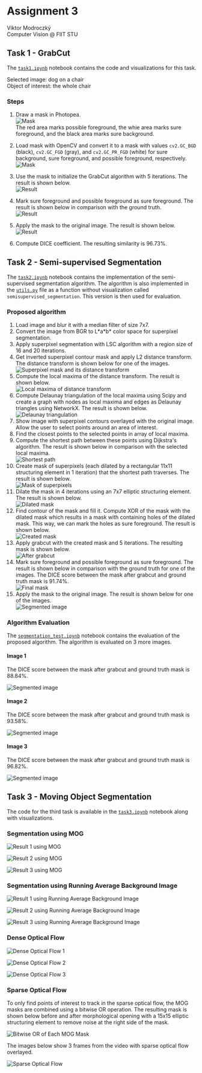 # Assignment 3

Viktor Modroczký\
Computer Vision @ FIIT STU

## Task 1 - GrabCut

The [`task1.ipynb`](task1.ipynb) notebook contains the code and visualizations for this task.

Selected image: dog on a chair\
Object of interest: the whole chair

### Steps

1. Draw a mask in Photopea.\
![Mask](data/mask.png)\
The red area marks possible foreground, the whie area marks sure foreground, and the black area marks sure background.

2. Load mask with OpenCV and convert it to a mask with values `cv2.GC_BGD` (black), `cv2.GC_FGD` (gray), and `cv2.GC_PR_FGD` (white) for sure background, sure foreground, and possible foreground, respectively.\
![Mask](images/my_mask.png)

3. Use the mask to initialize the GrabCut algorithm with 5 iterations. The result is shown below.\
![Result](images/grabcut_mask.png)

4. Mark sure foreground and possible foreground as sure foreground. The result is shown below in comparison with the ground truth.\
![Result](images/final_mask.png)

5. Apply the mask to the original image. The result is shown below.\
![Result](images/segmented.png)

6. Compute DICE coefficient. The resulting similarity is 96.73%.

## Task 2 - Semi-supervised Segmentation

The [`task2.ipynb`](task2.ipynb) notebook contains the implementation of the semi-supervised segmentation algorithm. The algorithm is also implemented in the [`utils.py`](utils.py) file as a function without visualization called `semisupervised_segmentation`. This version is then used for evaluation.

### Proposed algorithm

1. Load image and blur it with a median filter of size 7x7.
2. Convert the image from BGR to L\*a\*b\* color space for superpixel segmentation.
3. Apply superpixel segmentation with LSC algorithm with a region size of 16 and 20 iterations.
4. Get inverted superpixel contour mask and apply L2 distance transform. The distance transform is shown below for one of the images.\
![Superpixel mask and its distance transform](images/superpixels_and_dist_trans.png)
5. Compute the local maxima of the distance transform. The result is shown below.\
![Local maxima of distance transform](images/local_maxima.png)
6. Compute Delaunay triangulation of the local maxima using Scipy and create a graph with nodes as local maxima and edges as Delaunay triangles using NetworkX. The result is shown below.\
![Delaunay triangulation](images/delaunay.png)
7. Show image with superpixel contours overlayed with the original image. Allow the user to select points around an area of interest.
8. Find the closest points to the selected points in array of local maxima.
9. Compute the shortest path between these points using Dijkstra's algorithm. The result is shown below in comparison with the selected local maxima.\
![Shortest path](images/local_maxima_selected_found.png)
10. Create mask of superpixels (each dilated by a rectangular 11x11 structuring element in 1 iteration) that the shortest path traverses. The result is shown below.\
![Mask of superpixels](images/path_superpixels.png)
11. Dilate the mask in 4 iterations using an 7x7 elliptic structuring element. The result is shown below.\
![Dilated mask](images/dilated_mask.png)
12. Find contour of the mask and fill it. Compute XOR of the mask with the dilated mask which results in a mask with containing holes of the dilated mask. This way, we can mark the holes as sure foreground. The result is shown below.\
![Created mask](images/created_mask.png)
13. Apply grabcut with the created mask and 5 iterations. The resulting mask is shown below.\
![After grabcut](images/mask_after_grabcut.png)
14. Mark sure foreground and possible foreground as sure foreground. The result is shown below in comparison with the ground truth for one of the images. The DICE score between the mask after grabcut and ground truth mask is 91.74%.\
![Final mask](images/final_mask_2.png)
15. Apply the mask to the original image. The result is shown below for one of the images.\
![Segmented image](images/segmented_2.png)

### Algorithm Evaluation

The [`segmentation_test.ipynb`](segmentation_test.ipynb) notebook contains the evaluation of the proposed algorithm. The algorithm is evaluated on 3 more images.

#### Image 1

The DICE score between the mask after grabcut and ground truth mask is 88.84%.

![Segmented image](images/eval_1.png)

#### Image 2

The DICE score between the mask after grabcut and ground truth mask is 93.58%.

![Segmented image](images/eval_2.png)

#### Image 3

The DICE score between the mask after grabcut and ground truth mask is 96.82%.

![Segmented image](images/eval_3.png)

## Task 3 - Moving Object Segmentation

The code for the third task is available in the [`task3.ipynb`](task3.ipynb) notebook along with visualizations.

### Segmentation using MOG

![Result 1 using MOG](images/mog1.png)

![Result 2 using MOG](images/mog2.png)

![Result 3 using MOG](images/mog3.png)

### Segmentation using Running Average Background Image

![Result 1 using Running Average Background Image](images/avg1.png)

![Result 2 using Running Average Background Image](images/avg2.png)

![Result 3 using Running Average Background Image](images/avg3.png)

### Dense Optical Flow

![Dense Optical Flow 1](images/dense1.png)

![Dense Optical Flow 2](images/dense2.png)

![Dense Optical Flow 3](images/dense3.png)

### Sparse Optical Flow

To only find points of interest to track in the sparse optical flow, the MOG masks are combined using a bitwise OR operation. The resulting mask is shown below before and after morphological opening with a 15x15 elliptic structuring element to remove noise at the right side of the mask.

![Bitwise OR of Each MOG Mask](images/mask_in_one.png)

The images below show 3 frames from the video with sparse optical flow overlayed.

![Sparse Optical Flow](images/sparse.png)
